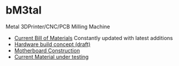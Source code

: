 # bM3tal
Metal 3DPrinter/CNC/PCB Milling Machine

- [Current Bill of Materials](./BOM.md) Constantly updated with latest additions
- [Hardware build concept (draft)](./hardware)
- [Motherboard Construction](./motherboard)
- [Current Material under testing](./testing.material.md)
